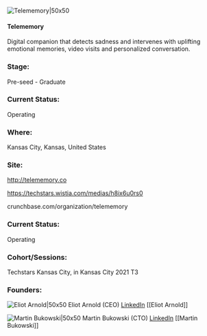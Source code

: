 

![Telememory|50x50](https://apimg.techstars.com/connect/images/image_files/610443e26ddcda0007661373/original/moodspark_%281%29.png)

#### Telememory
Digital companion that detects sadness and intervenes with uplifting emotional memories, video visits and personalized conversation.

### Stage: 
Pre-seed - Graduate 

### Current Status: 
Operating

### Where:
Kansas City, Kansas, United States

### Site:
http://telememory.co

https://techstars.wistia.com/medias/h8ix6u0rs0

crunchbase.com/organization/telememory

### Current Status: 
Operating

### Cohort/Sessions: 
Techstars Kansas City, in Kansas City 2021 T3

### Founders: 

![Eliot Arnold|50x50](https://f6s-public.s3.amazonaws.com/profiles/2745789_th2.jpg) Eliot Arnold (CEO) [LinkedIn](https://linkedin.com/in/eliotarnold) [[Eliot Arnold]]

![Martin Bukowski|50x50](https://www.f6s.com/images/profile-placeholder-user.jpg) Martin Bukowski (CTO) [LinkedIn](https://linkedin.com/in/martinbukowski) [[Martin Bukowski]]


